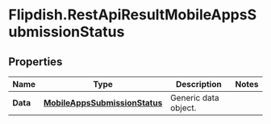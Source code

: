 # Flipdish.RestApiResultMobileAppsSubmissionStatus

## Properties
Name | Type | Description | Notes
------------ | ------------- | ------------- | -------------
**Data** | [**MobileAppsSubmissionStatus**](MobileAppsSubmissionStatus.md) | Generic data object. | 


